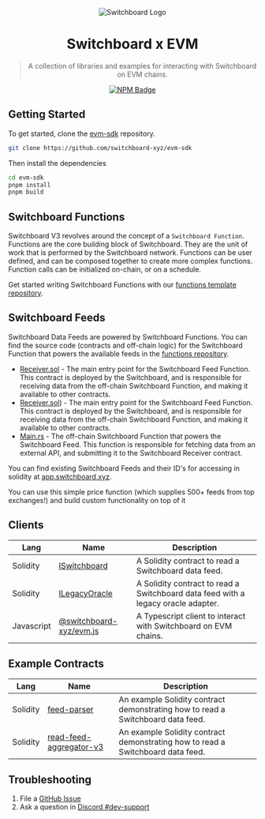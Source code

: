 <div align="center">

![Switchboard Logo](https://github.com/switchboard-xyz/sbv2-core/raw/main/website/static/img/icons/switchboard/avatar.png)

# Switchboard x EVM

> A collection of libraries and examples for interacting with Switchboard on EVM
> chains.

[![NPM Badge](https://img.shields.io/github/package-json/v/switchboard-xyz/sbv2-evm?color=red&filename=javascript%2Fevm.js%2Fpackage.json&label=%40switchboard-xyz%2Fevm.js&logo=npm)](https://www.npmjs.com/package/@switchboard-xyz/evm.js)

</div>

## Getting Started

To get started, clone the
[evm-sdk](https://github.com/switchboard-xyz/evm-sdk) repository.

```bash
git clone https://github.com/switchboard-xyz/evm-sdk
```

Then install the dependencies

```bash
cd evm-sdk
pnpm install
pnpm build
```

## Switchboard Functions

Switchboard V3 revolves around the concept of a `Switchboard Function`. Functions are the core building block of Switchboard. They are the unit of work that is performed by the Switchboard network. Functions can be user defined, and can be composed together to create more complex functions. Function calls can be initialized on-chain, or on a schedule.

Get started writing Switchboard Functions with our [functions template repository](https://github.com/switchboard-xyz/evm-functions-template).

## Switchboard Feeds

Switchboard Data Feeds are powered by Switchboard Functions. You can find the source code (contracts and off-chain logic) for the Switchboard Function that powers the available feeds in the [functions repository](https://github.com/switchboard-xyz/evm-functions-template/tree/main/rust/01_price_oracle).

- [Receiver.sol](https://github.com/switchboard-xyz/evm-functions-template/rust/01_price_oracle/contracts/src/Receiver/Receiver.sol) - The main entry point for the Switchboard Feed Function. This contract is deployed by the Switchboard, and is responsible for receiving data from the off-chain Switchboard Function, and making it available to other contracts.
- [Receiver.sol](https://github.com/switchboard-xyz/evm-functions-template/blob/main/rust/01_price_oracle/SwitchboardPushReceiver/contracts/src/SwitchboardPushReceiver/Receiver/Receiver.sol)) - The main entry point for the Switchboard Feed Function. This contract is deployed by the Switchboard, and is responsible for receiving data from the off-chain Switchboard Function, and making it available to other contracts.
- [Main.rs](https://github.com/switchboard-xyz/evm-functions-template/blob/main/rust/01_price_oracle/SwitchboardPushReceiver/switchboard-function/src/main.rs) - The off-chain Switchboard Function that powers the Switchboard Feed. This function is responsible for fetching data from an external API, and submitting it to the Switchboard Receiver contract.


You can find existing Switchboard Feeds and their ID's for accessing in solidity at [app.switchboard.xyz](https://app.switchboard.xyz/).

You can use this simple price function (which supplies 500+ feeds from top exchanges!) and build custom functionality on top of it

<!--
## Addresses

### Arbitrum

The following addresses can be used with the Switchboard deployment on Arbitrum

#### Mainnet

| Account              | Address                                      |
| -------------------- | -------------------------------------------- |
| Program ID           | `0xd54579539E1334E856b983745DA26BEc3efB3C4D` |
| Attestation Service  | `0x316fBe540C719970E6427ccD8590d7E0a2814C5D` |
| Permissionless Queue | `0x127f24013CaADF770F4b514c86344dD4f38d80c2` |

#### Testnet (Goerli)

| Account              | Address                                      |
| -------------------- | -------------------------------------------- |
| Program ID           | `0x2802f459D1515257b73fAaa6dD9512E7cDE04592` |
| Attestation Service  | `0xFC8e90254194B038F2e233129202f096a8507e80` |
| Permissionless Queue | `0x3E1A13b2d6E0665A32d8638eA216A16953E8a9aF` |

### CoreDAO

The following addresses can be used with the Switchboard deployment on Coredao

#### Mainnet

| Account              | Address                                      |
| -------------------- | -------------------------------------------- |
| Program ID           | `0x73d6C66874e570f058834cAA666b2c352F1C792D` |
| Permissioned Queue   | `0x1e373Ac0a299E6CCfE6bd333025E5Ebef9Eca2Dd` |
| Permissionless Queue | `0x628D9A4109FD1B94348b7866923A4b7aae3D61c6` |

#### Testnet

| Account              | Address                                      |
| -------------------- | -------------------------------------------- |
| Program ID           | `0x1bAB46734e02d25D9dF5EE725c0646b39C0c5224` |
| Program Authority    | `0xB76E3A368dA2B6E6E5F5F686046C7cb0a3e1Bd1A` |
| Permissionless Queue | `0x934eb1F9D0f59695050f761DC64e443E5030A569` | -->

## Clients

| **Lang**   | **Name**                                     | **Description**                                                                   |
| ---------- | -------------------------------------------- | --------------------------------------------------------------------------------- |
| Solidity   | [ISwitchboard](solidity/ISwitchboard)        | A Solidity contract to read a Switchboard data feed.                              |
| Solidity   | [ILegacyOracle](solidity/ILegacyOracle)      | A Solidity contract to read a Switchboard data feed with a legacy oracle adapter. |
| Javascript | [@switchboard-xyz/evm.js](javascript/evm.js) | A Typescript client to interact with Switchboard on EVM chains.                   |

## Example Contracts

| **Lang** | **Name**                                                     | **Description**                                                                 |
| -------- | ------------------------------------------------------------ | ------------------------------------------------------------------------------- |
| Solidity | [feed-parser](contracts/read-feed)                           | An example Solidity contract demonstrating how to read a Switchboard data feed. |
| Solidity | [read-feed-aggregator-v3](contracts/read-feed-aggregator-v3) | An example Solidity contract demonstrating how to read a Switchboard data feed. |

## Troubleshooting

1. File a [GitHub Issue](https://github.com/switchboard-xyz/sbv2-evm/issues/new)
2. Ask a question in
   [Discord #dev-support](https://discord.com/channels/841525135311634443/984343400377647144)

